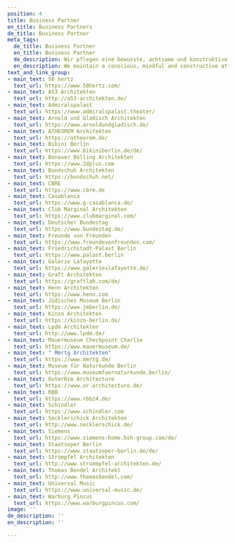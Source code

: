 ```yaml
---
position: 4
title: Business Partner
en_title: Business Partners
de_title: Business Partner
meta_tags:
  de_title: Business Partner
  en_title: Business Partner
  de_description: Wir pflegen eine bewusste, achtsame und konstruktive Haltung
  en_description: We maintain a conscious, mindful and constructive attitude
text_and_link_group:
- main_text: 50 hertz
  text_url: https://www.50hertz.com/
- main_text: A53 Architekten
  text_url: http://a53-architekten.de/
- main_text: Admiralspalast
  text_url: https://www.admiralspalast.theater/
- main_text: Arnold und Gladisch Architekten
  text_url: https://www.arnoldundgladisch.de/
- main_text: ATHEOREM Architekten
  text_url: https://atheorem.de/
- main_text: Bikini Berlin
  text_url: https://www.bikiniberlin.de/de/
- main_text: Bonauer Bölling Architekten
  text_url: https://www.2dplus.com
- main_text: Bundschuh Architekten
  text_url: https://bundschuh.net/
- main_text: CBRE
  text_url: https://www.cbre.de
- main_text: Casablanca
  text_url: https://www.g-casablanca.de/
- main_text: Club Marginal Architekten
  text_url: https://www.clubmarginal.com/
- main_text: Deutscher Bundestag
  text_url: https://www.bundestag.de/
- main_text: Freunde von Freunden
  text_url: https://www.freundevonfreunden.com/
- main_text: Friedrichstadt-Palast Berlin
  text_url: https://www.palast.berlin
- main_text: Galerie Lafayette
  text_url: https://www.galerieslafayette.de/
- main_text: Graft Architekten
  text_url: https://graftlab.com/de/
- main_text: Henn Architekten
  text_url: https://www.henn.com
- main_text: Jüdisches Museum Berlin
  text_url: https://www.jmberlin.de/
- main_text: Kinzo Architekten
  text_url: https://kinzo-berlin.de/
- main_text: Lpdm Architekten
  text_url: http://www.lpdm.de/
- main_text: Mauermuseum Checkpoint Charlie
  text_url: https://www.mauermuseum.de/
- main_text: " Mmrtg Architekten"
  text_url: https://www.mmrtg.de/
- main_text: Museum für Naturkunde Berlin
  text_url: https://www.museumfuernaturkunde.berlin/
- main_text: OuterRim Architecture
  text_url: https://www.or-architecture.de/
- main_text: RBB
  text_url: https://www.rbb24.de/
- main_text: Schindler
  text_url: https://www.schindler.com
- main_text: Secklerschick Architekten
  text_url: http://www.secklerschick.de/
- main_text: Siemens
  text_url: https://www.siemens-home.bsh-group.com/de/
- main_text: Staatsoper Berlin
  text_url: https://www.staatsoper-berlin.de/de/
- main_text: Strümpfel Architekten
  text_url: http://www.struempfel-architekten.de/
- main_text: Thomas Bendel Architekt
  text_url: http://www.thomasbendel.com/
- main_text: Universal Music
  text_url: https://www.universal-music.de/
- main_text: Warburg Pincus
  text_url: https://www.warburgpincus.com/
image: ''
de_description: ''
en_description: ''

---
```

